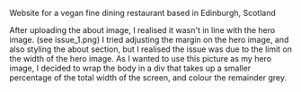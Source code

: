 Website for a vegan fine dining restaurant based in Edinburgh, Scotland

After uploading the about image, I realised it wasn't in line with the hero image. (see issue_1.png)
I tried adjusting the margin on the hero image, and also styling the about section, but I realised the issue was due to the limit on the width of the hero image. As I wanted to use this picture as my hero image, I decided to wrap the body in a div that takes up a smaller percentage of the total width of the screen, and colour the remainder grey. 